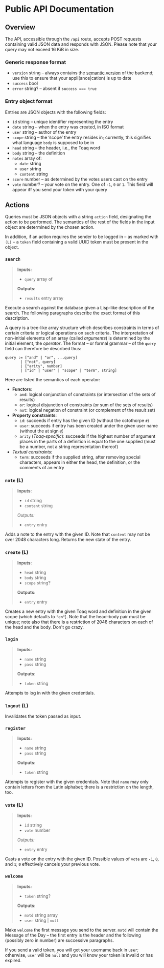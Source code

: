 # Public API Documentation

## Overview

  The API, accessible through the `/api` route, accepts POST requests
containing valid JSON data and responds with JSON.  Please note that
your query may not exceed 16 KiB in size.

### Generic response format

* `version` string – always contains the [semantic
  version](https://semver.org) of the backend; use this to ensure that
  your appli(ance|cation) is up to date
* `success` bool
* `error` string? – absent if `success === true`

### Entry object format

Entries are JSON objects with the following fields:

* `id` string – unique identifier representing the entry
* `date` string – when the entry was created, in ISO format
* `user` string – author of the entry
* `scope` string – the ‘scope’ the entry resides in; currently, this
  signifies what language `body` is supposed to be in
* `head` string – the header, i.e., the Toaq word
* `body` string – the definition
* `notes` array of:
  - `date` string
  - `user` string
  - `content` string
* `score` number – as determined by the votes users cast on the entry
* `vote` number? – your vote on the entry. One of `-1`, `0` or `1`.
  This field will appear iff you send your token with your query

## Actions

  Queries must be JSON objects with a string `action` field,
designating the action to be performed. The semantics of the rest of
the fields in the input object are determined by the chosen action.

  In addition, if an action requires the sender to be logged in – as
marked with `(L)` – a `token` field containing a valid UUID token must
be present in the object.

### `search`

> **Inputs:**
> 
> * `query` array of 
> 
> **Outputs:**
> 
> * `results` entry array

  Execute a search against the database given a Lisp-like description
of the search. The following paragraphs describe the exact format of
this description.
  
  A query is a tree-like array structure which describes constraints
in terms of certain criteria or logical operations on such criteria.
The interpretation of non-initial elements of an array (called
*arguments*) is determined by the initial element, the *operator*. The
format – or formal grammar – of the `query` field can therefore be
described thus:

```
query := ["and" | "or", ...query]
       | ["not", query]
       | ["arity", number]
       | ["id" | "user" | "scope" | "term", string]
```

  Here are listed the semantics of each operator:

* **Functors**:
  - `and`: logical conjunction of constraints (or intersection of the
    sets of results)
  - `or`: logical disjunction of constraints (or sum of the sets of
    results)
  - `not`: logical negation of constraint (or complement of the result
    set)
* **Property constraints**:
  - `id`: succeeds if entry has the given ID (without the octothorpe
    `#`)
  - `user`: succeeds if entry has been created under the given user
    name (without the at sign `@`)
  - `arity` (*Toaq-specific*): succeeds if the highest number of
    argument places in the parts of a definition is equal to the one
    supplied (must be a number, not a string representation thereof)
* *Textual constraints*:
  - `term`: succeeds if the supplied string, after removing special
    characters, appears in either the head, the definition, or the
    comments of an entry

### `note` (L)

> **Inputs:**
> 
> * `id` string
> * `content` string
>
> *Outputs:*
>
> * `entry` entry

  Adds a note to the entry with the given ID. Note that `content` may
not be over 2048 characters long. Returns the new state of the entry.

### `create` (L)

> **Inputs:**
> 
> * `head` string
> * `body` string
> * `scope` string?
> 
> **Outputs:**
>
> * `entry` entry

  Creates a new entry with the given Toaq word and definition in the
given scope (which defaults to `"en"`). Note that the head–body pair
must be unique; note also that there is a restriction of 2048
characters on each of the head and the body. Don't go crazy.

### `login`

> **Inputs:**
> 
> * `name` string
> * `pass` string
> 
> **Outputs:**
> 
> * `token` string

  Attempts to log in with the given credentials. 

### `logout` (L)

  Invalidates the token passed as input.

### `register`

> **Inputs:**
> 
> * `name` string
> * `pass` string
> 
> **Outputs:**
> 
> * `token` string

  Attempts to register with the given credentials. Note that `name`
may only contain letters from the Latin alphabet; there is a
restriction on the length, too.

### `vote` (L)

> **Inputs:**
> 
> * `id` string
> * `vote` number
>
> *Outputs:*
>
> * `entry` entry

  Casts a vote on the entry with the given ID. Possible values of
`vote` are `-1`, `0`, and `1`; `0` effectively cancels your previous
vote.

### `welcome`

> **Inputs:**
> 
> * `token` string?
> 
> **Outputs:**
> 
> * `motd` string array
> * `user` string | `null`

  Make `welcome` the first message you send to the server. `motd` will
contain the Message of the Day – the first entry is the header and the
following (possibly zero in number) are successive paragraphs.  
  
  If you send a valid token, you will get your username back in
`user`; otherwise, `user` will be `null` and you will know your token
is invalid or has expired.
